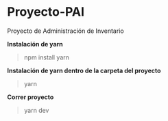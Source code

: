 # Proyecto-PAI
Proyecto de Administración de Inventario

**Instalación de yarn**
>npm install yarn

**Instalación de yarn dentro de la carpeta del proyecto**
>yarn

**Correr proyecto**
>yarn dev
